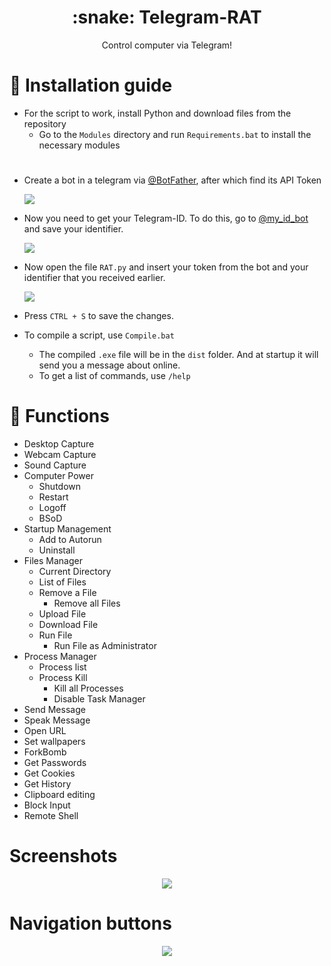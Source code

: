 <h1 align="center">:snake: Telegram-RAT</h1>

<p align="center">
  Control computer via Telegram!
</p>

# :page_facing_up: Installation guide
* For the script to work, install Python and download files from the repository
  * Go to the `Modules` directory and run `Requirements.bat` to install the necessary modules

#

* Create a bot in a telegram via [@BotFather](https://t.me/BotFather), after which find its API Token

  <img src="https://i.imgur.com/3eWSJtZ.png">

* Now you need to get your Telegram-ID. To do this, go to [@my_id_bot](https://t.me/my_id_bot) and save your identifier.

  <img src="https://i.imgur.com/TIoauMO.png">

* Now open the file `RAT.py` and insert your token from the bot and your identifier that you received earlier.

  <img src="https://i.imgur.com/ZaMLZ2F.png">

* Press `CTRL + S` to save the changes.                                                
* To compile a script, use `Compile.bat`
  * The compiled `.exe` file will be in the `dist` folder. And at startup it will send you a message about online.
  * To get a list of commands, use `/help`

# :rose: Functions
* Desktop Capture
* Webcam Capture
* Sound Capture
* Computer Power
   * Shutdown
   * Restart
   * Logoff
   * BSoD
* Startup Management
   * Add to Autorun
   * Uninstall
* Files Manager
   * Current Directory
   * List of Files
   * Remove a File
      * Remove all Files
   * Upload File
   * Download File
   * Run File
      * Run File as Administrator
* Process Manager
  * Process list
  * Process Kill
     * Kill all Processes
     * Disable Task Manager
* Send Message
* Speak Message
* Open URL
* Set wallpapers
* ForkBomb
* Get Passwords
* Get Cookies
* Get History
* Clipboard editing
* Block Input
* Remote Shell

# Screenshots
<p align="center">
    <img src="https://i.imgur.com/y3Pzz5B.png" Telegram-RAT">
</p>

# Navigation buttons
<p align="center">
    <img src="https://i.imgur.com/LMsVw3L.png" Telegram-RAT">
</p>
